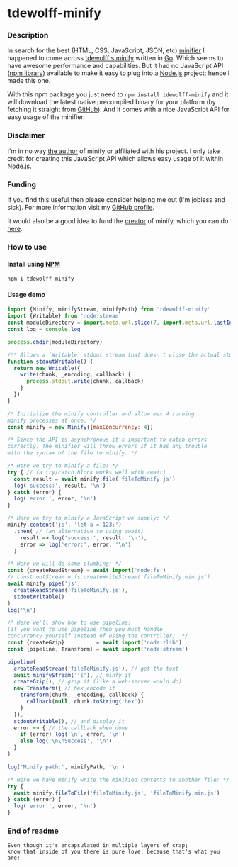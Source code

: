 # tdewolff-minify

### Description

In search for the best (HTML, CSS, JavaScript, JSON, etc) [minifier](https://en.wikipedia.org/wiki/Minification_(programming)) I happened to come across [tdewolff's minify](https://github.com/tdewolff/minify) written in [Go](https://golang.org/). Which seems to have awesome performance and capabilities. But it had no JavaScript API ([npm library](https://www.npmjs.com/)) available to make it easy to plug into a [Node.js](https://nodejs.org/) project; hence I made this one.

With this npm package you just need to `npm install tdewolff-minify` and it will download the latest native precompiled binary for your platform (by fetching it straight from [GitHub](https://github.com/tdewolff/minify/releases)). And it comes with a nice JavaScript API for easy usage of the minifier.

### Disclaimer

I'm in no way [the author](https://github.com/tdewolff) of minify or affiliated with his project. I only take credit for creating this JavaScript API which allows easy usage of it within Node.js.

### Funding

If you find this useful then please consider helping me out (I'm jobless and sick). For more information visit my [GitHub profile](https://github.com/JoakimCh).

It would also be a good idea to fund the [creator](https://tacodewolff.nl/) of minify, which you can do [here](https://www.patreon.com/tdewolff).

### How to use

#### Install using [NPM](https://www.npmjs.com/)

```shell
npm i tdewolff-minify
```

#### Usage demo

```js
import {Minify, minifyStream, minifyPath} from 'tdewolff-minify'
import {Writable} from 'node:stream'
const moduleDirectory = import.meta.url.slice(7, import.meta.url.lastIndexOf('/')+1)
const log = console.log

process.chdir(moduleDirectory)

/** Allows a `Writable` stdout stream that doesn't close the actual stdout. */
function stdoutWritable() {
  return new Writable({
    write(chunk, _encoding, callback) {
      process.stdout.write(chunk, callback)
    }
  })
}

/* Initialize the minify controller and allow max 4 running 
minify processes at once. */
const minify = new Minify({maxConcurrency: 4})

/* Since the API is asynchronous it's important to catch errors 
correctly. The minifier will throw errors if it has any trouble 
with the syntax of the file to minify. */

/* Here we try to minify a file: */
try { // (a try/catch block works well with await)
  const result = await minify.file('fileToMinify.js')
  log('success:', result, '\n')
} catch (error) {
  log('error:', error, '\n')
}

/* Here we try to minify a JavaScript we supply: */
minify.content('js', 'let a = 123;')
  .then( // (an alternative to using await)
    result => log('success:', result, '\n'),
    error => log('error:', error, '\n')
  )

/* Here we will do some plumbing: */
const {createReadStream} = await import('node:fs')
// const outStream = fs.createWriteStream('fileToMinify.min.js')
await minify.pipe('js',
  createReadStream('fileToMinify.js'),
  stdoutWritable()
)
log('\n')

/* Here we'll show how to use pipeline:
(if you want to use pipeline then you must handle 
concurrency yourself instead of using the controller)  */
const {createGzip}          = await import('node:zlib')
const {pipeline, Transform} = await import('node:stream')

pipeline(
  createReadStream('fileToMinify.js'), // get the text
  await minifyStream('js'), // minfy it
  createGzip(), // gzip it (like a web-server would do)
  new Transform({ // hex encode it
    transform(chunk, _encoding, callback) {
      callback(null, chunk.toString('hex'))
    }
  }), 
  stdoutWritable(), // and display it
  error => { // the callback when done
    if (error) log('\n', error, '\n')
    else log('\n\nSuccess', '\n')
  }
)

log('Minify path:', minifyPath, '\n')

/* Here we have minify write the minified contents to another file: */
try {
  await minify.fileToFile('fileToMinify.js', 'fileToMinify.min.js')
} catch (error) {
  log('error:', error, '\n')
}
```

### End of readme
```
Even though it's encapsulated in multiple layers of crap; 
know that inside of you there is pure love, because that's what you are!
```
